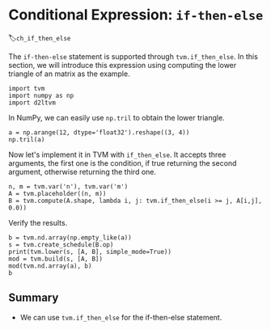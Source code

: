 # Conditional Expression: `if-then-else`
:label:`ch_if_then_else`

The `if-then-else` statement is supported through `tvm.if_then_else`. In this section, 
we will introduce this expression using computing the lower triangle of an matrix as the example.

```{.python .input  n=1}
import tvm
import numpy as np
import d2ltvm
```

In NumPy, we can easily use `np.tril` to obtain the lower triangle.

```{.python .input  n=2}
a = np.arange(12, dtype='float32').reshape((3, 4))
np.tril(a)
```

Now let's implement it in TVM with `if_then_else`. It accepts three arguments, the first one is the condition, if true returning the second argument, otherwise returning the third one.

```{.python .input  n=3}
n, m = tvm.var('n'), tvm.var('m')
A = tvm.placeholder((n, m))
B = tvm.compute(A.shape, lambda i, j: tvm.if_then_else(i >= j, A[i,j], 0.0))

```

Verify the results.

```{.python .input  n=4}
b = tvm.nd.array(np.empty_like(a))
s = tvm.create_schedule(B.op)
print(tvm.lower(s, [A, B], simple_mode=True))
mod = tvm.build(s, [A, B])
mod(tvm.nd.array(a), b)
b
```

## Summary

- We can use `tvm.if_then_else` for the if-then-else statement.
